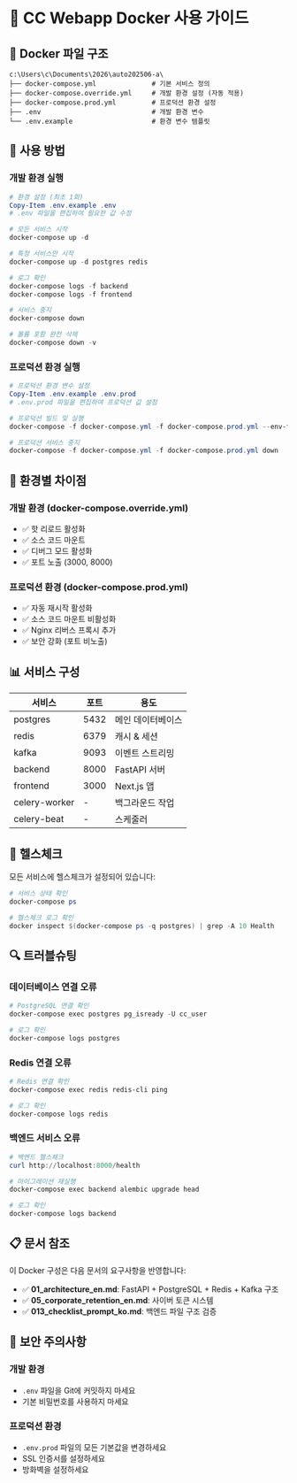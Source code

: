 # 🐳 CC Webapp Docker 사용 가이드

## 📂 Docker 파일 구조

```
c:\Users\c\Documents\2026\auto202506-a\
├── docker-compose.yml              # 기본 서비스 정의
├── docker-compose.override.yml     # 개발 환경 설정 (자동 적용)
├── docker-compose.prod.yml         # 프로덕션 환경 설정
├── .env                            # 개발 환경 변수
└── .env.example                    # 환경 변수 템플릿
```

## 🚀 사용 방법

### 개발 환경 실행

```powershell
# 환경 설정 (최초 1회)
Copy-Item .env.example .env
# .env 파일을 편집하여 필요한 값 수정

# 모든 서비스 시작
docker-compose up -d

# 특정 서비스만 시작
docker-compose up -d postgres redis

# 로그 확인
docker-compose logs -f backend
docker-compose logs -f frontend

# 서비스 중지
docker-compose down

# 볼륨 포함 완전 삭제
docker-compose down -v
```

### 프로덕션 환경 실행

```powershell
# 프로덕션 환경 변수 설정
Copy-Item .env.example .env.prod
# .env.prod 파일을 편집하여 프로덕션 값 설정

# 프로덕션 빌드 및 실행
docker-compose -f docker-compose.yml -f docker-compose.prod.yml --env-file .env.prod up -d --build

# 프로덕션 서비스 중지
docker-compose -f docker-compose.yml -f docker-compose.prod.yml down
```

## 🔧 환경별 차이점

### 개발 환경 (docker-compose.override.yml)
- ✅ 핫 리로드 활성화
- ✅ 소스 코드 마운트
- ✅ 디버그 모드 활성화
- ✅ 포트 노출 (3000, 8000)

### 프로덕션 환경 (docker-compose.prod.yml)
- ✅ 자동 재시작 활성화
- ✅ 소스 코드 마운트 비활성화
- ✅ Nginx 리버스 프록시 추가
- ✅ 보안 강화 (포트 비노출)

## 📊 서비스 구성

| 서비스 | 포트 | 용도 |
|--------|------|------|
| postgres | 5432 | 메인 데이터베이스 |
| redis | 6379 | 캐시 & 세션 |
| kafka | 9093 | 이벤트 스트리밍 |
| backend | 8000 | FastAPI 서버 |
| frontend | 3000 | Next.js 앱 |
| celery-worker | - | 백그라운드 작업 |
| celery-beat | - | 스케줄러 |

## 🏥 헬스체크

모든 서비스에 헬스체크가 설정되어 있습니다:

```powershell
# 서비스 상태 확인
docker-compose ps

# 헬스체크 로그 확인
docker inspect $(docker-compose ps -q postgres) | grep -A 10 Health
```

## 🔍 트러블슈팅

### 데이터베이스 연결 오류
```powershell
# PostgreSQL 연결 확인
docker-compose exec postgres pg_isready -U cc_user

# 로그 확인
docker-compose logs postgres
```

### Redis 연결 오류
```powershell
# Redis 연결 확인
docker-compose exec redis redis-cli ping

# 로그 확인
docker-compose logs redis
```

### 백엔드 서비스 오류
```powershell
# 백엔드 헬스체크
curl http://localhost:8000/health

# 마이그레이션 재실행
docker-compose exec backend alembic upgrade head

# 로그 확인
docker-compose logs backend
```

## 📋 문서 참조

이 Docker 구성은 다음 문서의 요구사항을 반영합니다:

- ✅ **01_architecture_en.md**: FastAPI + PostgreSQL + Redis + Kafka 구조
- ✅ **05_corporate_retention_en.md**: 사이버 토큰 시스템
- ✅ **013_checklist_prompt_ko.md**: 백엔드 파일 구조 검증

## 🚨 보안 주의사항

### 개발 환경
- `.env` 파일을 Git에 커밋하지 마세요
- 기본 비밀번호를 사용하지 마세요

### 프로덕션 환경
- `.env.prod` 파일의 모든 기본값을 변경하세요
- SSL 인증서를 설정하세요
- 방화벽을 설정하세요
